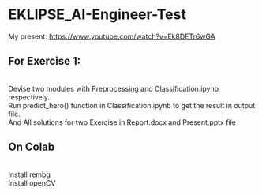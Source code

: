 # EKLIPSE_AI-Engineer-Test
My present: https://www.youtube.com/watch?v=Ek8DETr6wGA
## For Exercise 1:
<br> Devise two modules with Preprocessing and Classification.ipynb respectively.
<br> Run predict_hero() function in Classification.ipynb to get the result in output file.
<br> And All solutions for two Exercise in Report.docx and Present.pptx file

## On Colab
<br> Install rembg
<br> Install openCV
